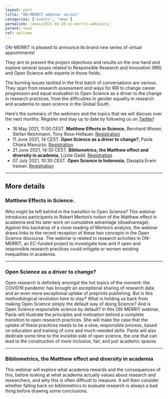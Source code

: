 ```yaml
---
layout: post
title: "ON-MERRIT webinar series"
categories: ['events', 'news']
permalink: /news/2021-04-20-on-merrit-webinars/
parent: news
ref: welcome
---
```


ON-MERRIT is pleased to announce its brand new series of virtual appointments!

They aim to present the project objectives and results on the one hand and explore several issues related to Responsible Research and Innovation (RRI) and Open Science with experts in those fields.

The burning issues tackled in the first batch of conversations are various. They span from research assessment and ways for RRI to change career progression and equal evaluation to Open Science as a driver to the change in research practices, from the difficulties in gender equality in research and academia to open science in the Global South.

Here’s the summary of the webinars and the topics that we will discuss over the next months. Register and stay up to date by following us on [Twitter](https://twitter.com/OnMerrit)!


* 18 May 2021, 11:00 CEST. **Matthew Effects in Science**, Bernhard Wieser, Stefan Reichmann, Tony Ross-Hellauer. [Registration](https://uni-goettingen.zoom.us/meeting/register/tJwsdeqsrDsqGdXRFJpg3HQyQMw28zo_JhNW)
* 11 June 2021, 14 CEST. **Open Science as a driver to change?**, Paola Chiara Masuzzo. [Registration](https://uni-goettingen.zoom.us/meeting/register/tJErceGtrz8jHNVr5wPtHivRSaTy7QCbDrLW)
* 21 June 2021, 14:30 CEST. **Bibliometrics, the Matthew effect and diversity in academia**, Lizzie Gadd. [Registration](https://uni-goettingen.zoom.us/meeting/register/tJYrfuqprDwvHt3Wa0eazx7esYBsGdZlm4Ck)
* 07 July 2021, 10:30 CEST. **Open Science in Indonesia**, Dasapta Erwin Irawan. [Registration](https://uni-goettingen.zoom.us/meeting/register/tJIodu6sqzkoHtG3lDJKVQ2W8OEIGNNeGfAd)

- - -

## More details

### Matthew Effects in Science.
Who might be left behind in the transition to Open Science? This webinar introduces participants to Robert Merton’s notion of the Matthew effect in academia and his later work on cumulative advantage (disadvantage). Against this backdrop of a close reading of Merton’s analysis, the webinar draws links to the recent reception of these two concepts in the Open Science discourse.
The webinar is related to research activities in ON-MERRIT, an EC-funded project to investigate how and if open and responsible research practices could mitigate or worsen existing inequalities in academia.

- - -

### Open Science as a driver to change?
Open research is definitely amongst the hot topics of the moment: the COVID19 pandemic has brought an exceptional sharing of research data and an even more exceptional uptake of preprints publishing.
But is this methodological revolution here to stay? What is holding us back from making Open Science simply the default way of doing Science? And is Open Science responsible science by default?
In this ON-MERRIT webinar, Paola will illustrate the principles and motivation behind a complete transition to open research practices. She will make the case that the uptake of these practices needs to be a slow, responsible process, based on education and training of core and much-needed skills. Paola will also dedicate some time to the invisible side of open science, the one that can lead to the construction of more inclusive, fair, and just academic spaces.

- - -

### Bibliometrics, the Matthew effect and diversity in academia
This webinar will explore what academia rewards and the consequences of this, before looking at what academia actually values about research and researchers, and why this is often difficult to measure. It will then consider whether falling back on bibliometrics to evaluate research is always a bad thing before drawing some conclusions.

